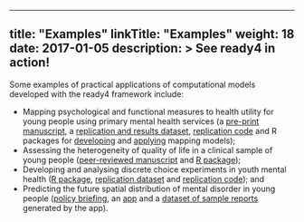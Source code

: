 
---
title: "Examples"
linkTitle: "Examples"
weight: 18
date: 2017-01-05
description: >
  See ready4 in action!
---

Some examples of practical applications of computational models developed with the ready4 framework include:

- Mapping psychological and functional measures to health utility for young people using primary mental health services (a [pre-print manuscript](https://doi.org/10.1101/2021.07.07.21260129), a [replication and results dataset](https://doi.org/10.7910/DVN/DKDIB0), [replication code](/docs/analyses/replication-code/map-utility/) and R packages for [developing](https://ready4-dev.github.io/TTU/) and [applying](https://ready4-dev.github.io/youthu/) mapping models);
- Assessing the heterogeneity of quality of life in a clinical sample of young people ([peer-reviewed manuscript](https://doi.org/10.1017/s2045796022000427) and [R package](https://ready4-dev.github.io/heterodox/)); 
- Developing and analysing discrete choice experiments in youth mental health ([R package](https://ready4-dev.github.io/mychoice/articles/mychoice.html), [replication dataset](https://doi.org/10.7910/DVN/VGPIPS) and [replication code](/docs/analyses/replication-code/model-choice/)); and
- Predicting the future spatial distribution of mental disorder in young people ([policy briefing](../../blog/2021/02/18/modelling-the-mental-health-impacts-of-covid-19/), an [app](../analyses/decision-aids/springtides-app/) and a [dataset of sample reports](https://doi.org/10.7910/DVN/V3OKZV) generated by the app).


